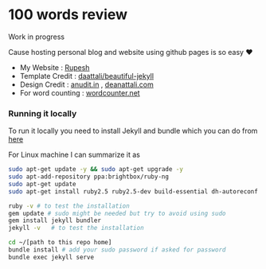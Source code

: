 # 100 words review 
Work in progress

Cause hosting personal blog and website using github pages is so easy ❤️

- My Website : [Rupesh](https://rs9899.github.io)
- Template Credit : [daattali/beautiful-jekyll](https://github.com/daattali/beautiful-jekyll)
- Design Credit   : [anudit.in](https://github.com/anuditverma/anuditverma.github.io) , [deanattali.com](http://deanattali.com/)
- For word counting : [wordcounter.net](https://wordcounter.net/)



### Running it locally

To run it locally you need to install Jekyll and bundle which you can do from [here](https://jekyllrb.com/docs/installation/)

For Linux machine I can summarize it as

```bash
sudo apt-get update -y && sudo apt-get upgrade -y
sudo apt-add-repository ppa:brightbox/ruby-ng
sudo apt-get update
sudo apt-get install ruby2.5 ruby2.5-dev build-essential dh-autoreconf

ruby -v # to test the installation
gem update # sudo might be needed but try to avoid using sudo
gem install jekyll bundler
jekyll -v   # to test the installation
```



```bash
cd ~/[path to this repo home]
bundle install # add your sudo password if asked for password
bundle exec jekyll serve
```

